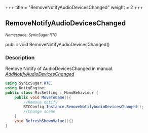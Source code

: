 +++
title = "RemoveNotifyAudioDevicesChanged"
weight = 2
+++
## RemoveNotifyAudioDevicesChanged
<small>*Namespace: SynicSugar.RTC*</small>

public void RemoveNotifyAudioDevicesChanged()


### Description
Remove Notify of AudioDevicesChanged in manual.<br>
*[AddNotifyAudioDevicesChanged](../RTCConfig/addnotifyaudiodeviceschanged)*


```cs
using SynicSugar.RTC;
using UnityEngine;
public class MicSetting : MonoBehaviour {
    public void MoveToGame(){
        //Remove notify
        RTCConfig.Instance.RemoveNotifyAudioDevicesChanged();
        //Change scene
    }
    void RefreshShownValue(){}
}
```